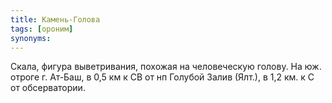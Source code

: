 ```yaml
---
title: Камень-Голова
tags: [ороним]
synonyms:
---
```


Скала, фигура выветривания, похожая на человеческую голову. На юж. отроге г.
Ат-Баш, в 0,5 км к СВ от нп Голубой Залив (Ялт.), в 1,2 км. к С от обсерватории.
